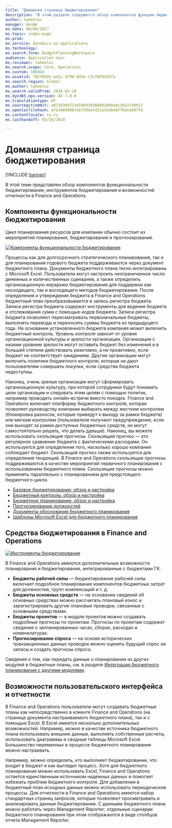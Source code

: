 ```yaml
---
title: "Домашняя страница бюджетирования"
description: "В этом разделе содержится обзор компонентов функции бюджетирования, инструментов бюджетирования и возможностей отчетности в Microsoft Dynamics 365 for Finance and Operations."
author: twheeloc
manager: AnnBe
ms.date: 08/09/2017
ms.topic: index-page
ms.prod: 
ms.service: dynamics-ax-applications
ms.technology: 
ms.search.form: BudgetPlanningWorkspace
audience: Application User
ms.reviewer: twheeloc
ms.search.scope: Core, Operations
ms.custom: 106043
ms.assetid: 702f692e-ad1c-4798-8d3e-c3cf8591d3fa
ms.search.region: Global
ms.author: twheeloc
ms.search.validFrom: 2016-02-28
ms.dyn365.ops.version: AX 7.0.0
ms.translationtype: HT
ms.sourcegitcommit: a0739304723d19b910388893d08e8c36a1f49d13
ms.openlocfilehash: efe348d9967ab7594afd22a3ebb4df76dc6607f8
ms.contentlocale: ru-ru
ms.lasthandoff: 03/26/2018

---
```


# <a name="budgeting-home-page"></a>Домашняя страница бюджетирования

[!INCLUDE [banner](../includes/banner.md)]

В этой теме представлен обзор компонентов функциональности бюджетирования, инструментов бюджетирования и возможностей отчетности в Finance and Operations. 

<a name="components-of-budgeting-functionality"></a>Компоненты функциональности бюджетирования
-------------------------------------

Цикл планирования ресурсов для компании обычно состоит из мероприятий планирования, бюджетирования и прогнозирования.

[![Компоненты функциональности бюджетирования](./media/budgeting-functionality-components.jpg)](./media/budgeting-functionality-components.jpg)

Процессы как для долгосрочного стратегического планирования, так и для планирования годового бюджета поддерживаются через документ бюджетного плана. Документы бюджетного плана тесно интегрированы с Microsoft Excel. Пользователи могут настроить неограниченное число денежных и количественных сценариев, а также определить организационную иерархию бюджетирования для поддержки как нисходящего, так и восходящего методов бюджетирования. После определения и утверждения бюджета в Finance and Operations бюджетный план преобразовывается в запись регистра бюджета. Записи регистра бюджета содержат инструменты для ведения бюджета и отслеживания сумм с помощью кодов бюджета. Записи регистра бюджета позволяют пересматривать первоначальные бюджеты, выполнять переводы и переносить суммы бюджета из предыдущего года. На основании установленного бюджета компания может включить бюджетный контроль. Уровень контроля зависит от уровня организационной культуры и зрелости организации. Организации с низким уровнем зрелости могут оставить бюджет без изменений и в большей степени действовать реактивно, а не проактивно, если бюджет не соответствует ожиданиям. Другие организации могут включить политики бюджетного контроля, которые не дают пользователям совершать покупки, если средства бюджета недоступны.

Наконец, очень зрелые организации могут сформировать организационную культуру, при которой сотрудники будут понимать цели организации и следовать этим целям с помощью политик, например проводить онлайн-встречи вместо поездок. Finance and Operations включает платформу бюджетного контроля, которая позволяет руководству компании выбирать между жестким контролем (блокировка разносок, которые приведут к выходу за рамки бюджета) или мягким контролем (пользователи получают предупреждение, если они выходят за рамки доступных бюджетных средств, но могут самостоятельно решать, что делать дальше). Наконец, вы можете использовать скользящие прогнозы. Скользящий прогноз — это регулярное сравнение бюджета с фактическими расходами. Он используется для определения того, насколько хорошо компания соблюдает бюджет. Скользящий прогноз также используется для определения тенденций. В Finance and Operations скользящие прогнозы поддерживаются в качестве мероприятий первичного планирования с использованием бюджетного плана. Скользящие прогнозы можно применять параллельно с планированием для предстоящего бюджетного цикла.

-   [Базовое бюджетирование: обзор и настройка](basic-budgeting-overview-configuration.md)
-   [Бюджетный контроль: обзор и настройка](budget-control-overview-configuration.md)
-   [Бюджетное планирование: обзор и настройка](budget-planning-overview-configuration.md)
-   [Прогнозирование должностей](position-forecasting.md)
-   [Документы обоснования бюджетного планирования](budget-planning-justification-docs.md)
-   [Шаблоны Microsoft Excel для бюджетного планирования](budget-planning-excel-templates.md)

## <a name="budgeting-tools-in-finance-and-operations"></a>Средства бюджетирования в Finance and Operations
[![Инструменты бюджетирования](./media/budgeting-tools.jpg)](./media/budgeting-tools.jpg) 

В Finance and Operations имеются дополнительные возможности планирования и бюджетирования, интегрированные с бюджетами ГК.

-   **Бюджеты рабочей силы** — бюджетирование рабочей силы включает подробное планирование компонентов бюджетных затрат для должностей, групп компенсаций и т. д.
-   **Бюджеты основных средств** — на основании сведений об основных средствах можно рассчитать плановый износ и зарегистрировать другие плановые проводки, связанные с основными средствами.
-   **Бюджеты проектов** — в модуле проектов можно создавать подробные прогнозы по проектам. Прогнозы по проектам содержат сведения о запланированных часах, сборах, расходах и номенклатурах.
-   **Прогнозирование спроса** — на основе исторических транзакционных данных проводок можно оценить будущий спрос на запасы и создать прогнозы спроса.

Сведения о том, как передать данные о планировании из других модулей в бюджетные планы, см. в разделе [Интеграция бюджетного планирования с другими модулями](budget-planning-integration-other-modules.md).

## <a name="user-interface-and-reporting-capabilities"></a>Возможности пользовательского интерфейса и отчетности
В Finance and Operations пользователи могут создавать бюджетные планы как непосредственно в клиенте Finance and Operations (на странице документа настраиваемого бюджетного плана), так и с помощью Excel. В Excel имеется несколько дополнительных возможностей. Например, можно в качестве источника бюджетного плана использовать внешние данные, выполнять собственные расчеты, использовать диаграммы и сводные таблицы Microsoft Excel. Большинство переменных в процессе бюджетного планирования можно настраивать. 

Например, можно определить, кто выполняет бюджетирование, что входит в бюджет и как выглядит процесс. Хотя для бюджетного планирования можно использовать Excel, Finance and Operations остается единственным источником надежных данных и помогает избежать проблем бюджетного контроля. Для добавления в бюджетный план исходных данных можно использовать периодические процессы. Для отчетности в Finance and Operations имеется набор стандартных страниц запросов, которые позволяют просматривать и анализировать данные бюджетирования. С данными бюджетного плана можно работать через Management Reporter; отдельные сценарии бюджетного планирования при этом отображаются в виде столбцов отчета Management Reporter.







